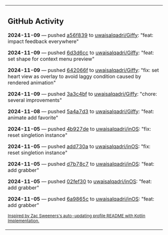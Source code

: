 <table><tr><td valign="top" width="100%">    

## GitHub Activity

**2024-11-09** — pushed [a56f839](https://github.com/uwaisalqadri/Giffy/commits/a56f8393df1b8e7224010d8f17e66653fb41b3a2) to [uwaisalqadri/Giffy](https://github.com/uwaisalqadri/Giffy): "feat: impact feedback everywhere"

**2024-11-09** — pushed [6d3d6cc](https://github.com/uwaisalqadri/Giffy/commits/6d3d6cca8a9c95ec33cd1a1565655e1e05a15ec1) to [uwaisalqadri/Giffy](https://github.com/uwaisalqadri/Giffy): "feat: set shape for context menu preview"

**2024-11-09** — pushed [642066f](https://github.com/uwaisalqadri/Giffy/commits/642066f76847df272150d5b47ade508961619209) to [uwaisalqadri/Giffy](https://github.com/uwaisalqadri/Giffy): "fix: set heart view as overlay to avoid laggy condition caused by rendered animation"

**2024-11-09** — pushed [3a3c4bf](https://github.com/uwaisalqadri/Giffy/commits/3a3c4bf56af05e2da1f0aefd748a3945cb84fbfa) to [uwaisalqadri/Giffy](https://github.com/uwaisalqadri/Giffy): "chore: several improvements"

**2024-11-08** — pushed [5a4a7d3](https://github.com/uwaisalqadri/Giffy/commits/5a4a7d385c9dd0a0019db296154c716059dbde25) to [uwaisalqadri/Giffy](https://github.com/uwaisalqadri/Giffy): "feat: animate add favorite"

**2024-11-05** — pushed [4b927de](https://github.com/uwaisalqadri/inOS/commits/4b927dee6d8b199ba83adc336367f54b9d90d264) to [uwaisalqadri/inOS](https://github.com/uwaisalqadri/inOS): "fix: reset singletion instance"

**2024-11-05** — pushed [add730a](https://github.com/uwaisalqadri/inOS/commits/add730aca8f0f1c7f4a29e70ef4a7a98ddbe0573) to [uwaisalqadri/inOS](https://github.com/uwaisalqadri/inOS): "fix: reset singletion instance"

**2024-11-05** — pushed [d7b78c7](https://github.com/uwaisalqadri/inOS/commits/d7b78c75ed3ebf7a512e3ddfe61d51827e34b714) to [uwaisalqadri/inOS](https://github.com/uwaisalqadri/inOS): "feat: add grabber"

**2024-11-05** — pushed [02fef30](https://github.com/uwaisalqadri/inOS/commits/02fef3006896755ac764c1de0c90ee38cda04b50) to [uwaisalqadri/inOS](https://github.com/uwaisalqadri/inOS): "feat: add grabber"

**2024-11-05** — pushed [6a9865c](https://github.com/uwaisalqadri/inOS/commits/6a9865ccc3d91a95dbde03518b0ece2951f0c314) to [uwaisalqadri/inOS](https://github.com/uwaisalqadri/inOS): "feat: add grabber"
                
<sub><a href="https://github.com/ZacSweers/ZacSweers/">Inspired by Zac Sweeners's auto-updating profile README with Kotlin Implementation.</a></sub>
        